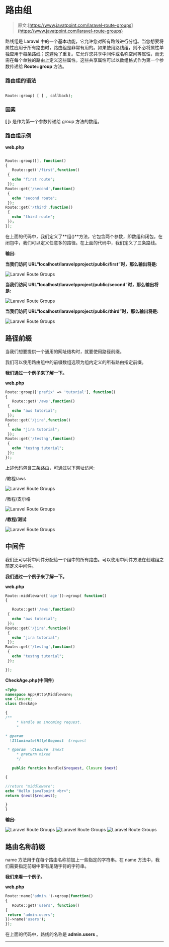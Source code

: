 # 路由组

> 原文:[https://www.javatpoint.com/laravel-route-groups](https://www.javatpoint.com/laravel-route-groups)

路线组是 Laravel 中的一个基本功能，它允许您对所有路线进行分组。当您想要将属性应用于所有路由时，路由组是非常有用的。如果使用路线组，则不必将属性单独应用于每条路线；这避免了重复。它允许您共享中间件或名称空间等属性，而无需在每个单独的路由上定义这些属性。这些共享属性可以以数组格式作为第一个参数传递给 **Route::group** 方法。

### 路由组的语法

```php

Route::group( [ ] , callback);

```

### 因素

**[ ]:** 是作为第一个参数传递给 group 方法的数组。

### 路由组示例

**web.php**

```php

Route::group([], function()
{
   Route::get('/first',function()
 {
   echo "first route";
 });
Route::get('/second',function()
 {
   echo "second route";
 });
Route::get('/third',function()
 {
   echo "third route";
 });
});

```

在上面的代码中，我们定义了**组()**方法，它包含两个参数，即数组和闭包。在闭包中，我们可以定义任意多的路径。在上面的代码中，我们定义了三条路线。

**输出:**

**当我们访问 URL“localhost/laravelpproject/public/first”时，那么输出将是:**

![Laravel Route Groups](img/d567cdf4d3f7d97d2a3d5cc9bbd0668b.png)

**当我们访问 URL“localhost/laravelpproject/public/second”时，那么输出将是:**

![Laravel Route Groups](img/e314c3aff451737f3fe8b945faf573b0.png)

**当我们访问 URL“localhost/laravelpproject/public/third”时，那么输出将是:**

![Laravel Route Groups](img/486a99bcc6ccb50c2627b45c4b79992e.png)

## 路径前缀

当我们想要提供一个通用的网址结构时，就要使用路径前缀。

我们可以使用路由组中的前缀数组选项为组内定义的所有路由指定前缀。

**我们通过一个例子来了解一下。**

**web.php**

```php
Route::group(['prefix' => 'tutorial'], function()
{
   Route::get('/aws',function()
 {
   echo "aws tutorial";
 });
Route::get('/jira',function()
 {
   echo "jira tutorial";
 });
Route::get('/testng',function()
 {
   echo "testng tutorial";
 });
});

```

上述代码包含三条路由，可通过以下网址访问:

/教程/aws

![Laravel Route Groups](img/ca9485e7f8e1cad5599cbac5900ef496.png)

/教程/支尔格

![Laravel Route Groups](img/007aaec67c73e0b433faca811b0eb09f.png)

**/教程/测试**

![Laravel Route Groups](img/5e57c5f093d9a2b44c8abd8e717e7719.png)

## 中间件

我们还可以将中间件分配给一个组中的所有路由。可以使用中间件方法在创建组之前定义中间件。

**我们通过一个例子来了解一下。**

**web.php**

```php
Route::middleware(['age'])->group( function()
{

   Route::get('/aws',function()
 {
   echo "aws tutorial";
 });
Route::get('/jira',function()
 {
   echo "jira tutorial";
 });
Route::get('/testng',function()
 {
   echo "testng tutorial";
 });

});

```

**CheckAge.php(中间件)**

```php
<?php
namespace App\Http\Middleware;
use Closure;
class CheckAge

{
/**
     * Handle an incoming request.
     *

* @param
  \Illuminate\Http\Request  $request

 * @param  \Closure  $next
     * @return mixed
     */

   public function handle($request, Closure $next)

{

//return "middleware";
echo "Hello javaTpoint <br>";
return $next($request);

}
}

```

**输出:**

![Laravel Route Groups](img/e18d4fe6cf5d4b1aa1247112f3bfcb22.png)
![Laravel Route Groups](img/84132abf67398e54f58753718ae87e01.png)
![Laravel Route Groups](img/fa598954f999e87533ea002b82a3c084.png)

## 路由名称前缀

name 方法用于在每个路由名称前加上一些指定的字符串。在 name 方法中，我们需要指定前缀中带有尾随字符的字符串。

**我们来看一个例子。**

**web.php**

```php
Route::name('admin.')->group(function()
{
   Route::get('users', function()
{
 return "admin.users";
})->name('users');
});

```

在上面的代码中，路线的名称是 **admin.users** 。

* * *